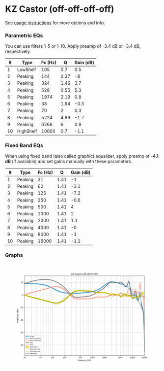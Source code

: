 # KZ Castor (off-off-off-off)
See [usage instructions](https://github.com/jaakkopasanen/AutoEq#usage) for more options and info.

### Parametric EQs
You can use filters 1-5 or 1-10. Apply preamp of -3.4 dB or -3.4 dB, respectively.

|   # | Type      |   Fc (Hz) |    Q |   Gain (dB) |
|-----|-----------|-----------|------|-------------|
|   1 | LowShelf  |       105 | 0.7  |         0.5 |
|   2 | Peaking   |       144 | 0.37 |        -8   |
|   3 | Peaking   |       324 | 1.46 |         3.7 |
|   4 | Peaking   |       528 | 0.55 |         5.3 |
|   5 | Peaking   |      1974 | 2.19 |         0.8 |
|   6 | Peaking   |        38 | 1.94 |        -0.3 |
|   7 | Peaking   |        70 | 2    |         0.3 |
|   8 | Peaking   |      5224 | 4.99 |        -1.7 |
|   9 | Peaking   |      6268 | 6    |         0.9 |
|  10 | HighShelf |     10000 | 0.7  |        -1.1 |

### Fixed Band EQs
When using fixed band (also called graphic) equalizer, apply preamp of **-4.1 dB** (if available) and set gains manually with these parameters.

|   # | Type    |   Fc (Hz) |    Q |   Gain (dB) |
|-----|---------|-----------|------|-------------|
|   1 | Peaking |        31 | 1.41 |        -1   |
|   2 | Peaking |        62 | 1.41 |        -3.1 |
|   3 | Peaking |       125 | 1.41 |        -7.2 |
|   4 | Peaking |       250 | 1.41 |        -0.6 |
|   5 | Peaking |       500 | 1.41 |         4   |
|   6 | Peaking |      1000 | 1.41 |         2   |
|   7 | Peaking |      2000 | 1.41 |         1.1 |
|   8 | Peaking |      4000 | 1.41 |        -0   |
|   9 | Peaking |      8000 | 1.41 |        -1   |
|  10 | Peaking |     16000 | 1.41 |        -1.1 |

### Graphs
![](./KZ%20Castor%20(off-off-off-off).png)
